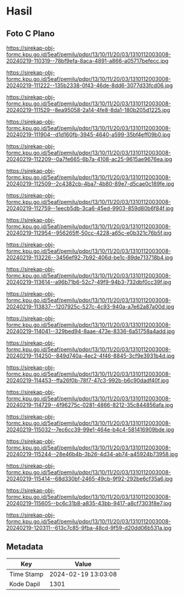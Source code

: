 # Hasil

## Foto C Plano

https://sirekap-obj-formc.kpu.go.id/5eaf/pemilu/pdpr/13/10/11/20/03/1310112003008-20240219-110319--78bf9efa-8aca-4891-a866-a05717befecc.jpg

https://sirekap-obj-formc.kpu.go.id/5eaf/pemilu/pdpr/13/10/11/20/03/1310112003008-20240219-111222--135b2338-0f43-46de-8dd6-3077d33fcd06.jpg

https://sirekap-obj-formc.kpu.go.id/5eaf/pemilu/pdpr/13/10/11/20/03/1310112003008-20240219-111529--8ea95058-2a14-4fe8-8da1-180b205d1225.jpg

https://sirekap-obj-formc.kpu.go.id/5eaf/pemilu/pdpr/13/10/11/20/03/1310112003008-20240219-111904--d1d160fb-3945-4640-a599-35bf4eff09b0.jpg

https://sirekap-obj-formc.kpu.go.id/5eaf/pemilu/pdpr/13/10/11/20/03/1310112003008-20240219-112209--0a7fe665-6b7a-4108-ac25-9615ae9676ea.jpg

https://sirekap-obj-formc.kpu.go.id/5eaf/pemilu/pdpr/13/10/11/20/03/1310112003008-20240219-112509--2c4382cb-4ba7-4b80-89e7-d5cae0c189fe.jpg

https://sirekap-obj-formc.kpu.go.id/5eaf/pemilu/pdpr/13/10/11/20/03/1310112003008-20240219-112759--1eecb5db-3ca6-45ed-9903-859d80b6f84f.jpg

https://sirekap-obj-formc.kpu.go.id/5eaf/pemilu/pdpr/13/10/11/20/03/1310112003008-20240219-112954--956265ff-50cc-4228-a65c-e0b321c76b5f.jpg

https://sirekap-obj-formc.kpu.go.id/5eaf/pemilu/pdpr/13/10/11/20/03/1310112003008-20240219-113226--3456ef92-7b92-406d-be1c-89de713718b4.jpg

https://sirekap-obj-formc.kpu.go.id/5eaf/pemilu/pdpr/13/10/11/20/03/1310112003008-20240219-113614--a96b71b6-52c7-49f9-94b3-732dbf0cc39f.jpg

https://sirekap-obj-formc.kpu.go.id/5eaf/pemilu/pdpr/13/10/11/20/03/1310112003008-20240219-113837--1207925c-527c-4c93-940a-a7e62a87a00d.jpg

https://sirekap-obj-formc.kpu.go.id/5eaf/pemilu/pdpr/13/10/11/20/03/1310112003008-20240219-114041--329bed94-8aae-473e-8336-6a51758a4add.jpg

https://sirekap-obj-formc.kpu.go.id/5eaf/pemilu/pdpr/13/10/11/20/03/1310112003008-20240219-114250--849d740a-4ec2-4f46-8845-3cf9e3931b4d.jpg

https://sirekap-obj-formc.kpu.go.id/5eaf/pemilu/pdpr/13/10/11/20/03/1310112003008-20240219-114453--ffa26f0b-78f7-47c3-992b-b6c90dadf40f.jpg

https://sirekap-obj-formc.kpu.go.id/5eaf/pemilu/pdpr/13/10/11/20/03/1310112003008-20240219-114729--4f96275c-0281-4866-8212-35c844856afa.jpg

https://sirekap-obj-formc.kpu.go.id/5eaf/pemilu/pdpr/13/10/11/20/03/1310112003008-20240219-115032--7ec6cc39-99e1-464e-b4c4-581416909bde.jpg

https://sirekap-obj-formc.kpu.go.id/5eaf/pemilu/pdpr/13/10/11/20/03/1310112003008-20240219-115244--28e46b4b-3b26-4d34-ab74-a45924b73958.jpg

https://sirekap-obj-formc.kpu.go.id/5eaf/pemilu/pdpr/13/10/11/20/03/1310112003008-20240219-115414--68d330bf-2465-49cb-9f92-292be6cf35a6.jpg

https://sirekap-obj-formc.kpu.go.id/5eaf/pemilu/pdpr/13/10/11/20/03/1310112003008-20240219-115605--bc6c31b8-a835-43bb-9417-a8cf7303f8e7.jpg

https://sirekap-obj-formc.kpu.go.id/5eaf/pemilu/pdpr/13/10/11/20/03/1310112003008-20240219-120311--613c7c85-9fba-48cd-9f59-d20dd06b531a.jpg


## Metadata

| Key        | Value               |
| ---------- | ------------------- |
| Time Stamp | 2024-02-19 13:03:08 |
| Kode Dapil | 1301                |



